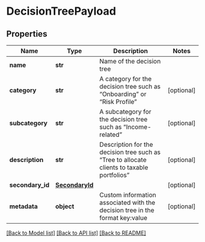 # DecisionTreePayload

## Properties
Name | Type | Description | Notes
------------ | ------------- | ------------- | -------------
**name** | **str** | Name of the decision tree | 
**category** | **str** | A category for the decision tree such as “Onboarding” or “Risk Profile” | [optional] 
**subcategory** | **str** | A subcategory for the decision tree such as “Income-related” | [optional] 
**description** | **str** | Description for the decision tree such as “Tree to allocate clients to taxable portfolios” | [optional] 
**secondary_id** | [**SecondaryId**](SecondaryId.md) |  | [optional] 
**metadata** | **object** | Custom information associated with the decision tree in the format key:value | [optional] 

[[Back to Model list]](../README.md#documentation-for-models) [[Back to API list]](../README.md#documentation-for-api-endpoints) [[Back to README]](../README.md)


